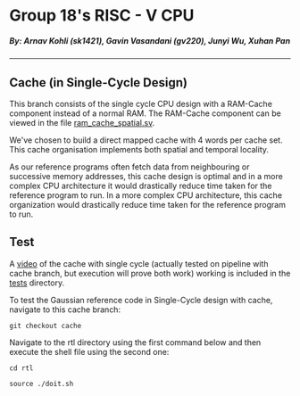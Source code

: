 # Group 18's RISC - V CPU
##### *By: Arnav Kohli (sk1421), Gavin Vasandani (gv220), Junyi Wu, Xuhan Pan*

---
## Cache (in Single-Cycle Design)

This branch consists of the single cycle CPU design with a RAM-Cache component instead of a normal RAM. The RAM-Cache component can be viewed in the file 
[ram_cache_spatial.sv](rtl/riscv-alu/ram_cache_spatial.sv). 

We've chosen to build a direct mapped cache with 4 words per cache set. This cache organisation implements both spatial and temporal locality. 

As our reference programs often fetch data from neighbouring or successive memory addresses, this cache design is optimal and in a more complex CPU architecture it would drastically reduce time taken for the reference program to run. In a more complex CPU architecture, this cache organization would drastically reduce time taken for the reference program to run.

## Test

A [video](tests/cache-reference.mp4) of the cache with single cycle (actually tested on pipeline with cache branch, but execution will prove both work) working is included in the [tests](tests/) directory.

To test the Gaussian reference code in Single-Cycle design with cache, navigate to this cache branch:
 ```shell
git checkout cache
 ```
 
Navigate to the rtl directory using the first command below and then execute the shell file using the second one:
 ```shell
 cd rtl

 source ./doit.sh
 ```
